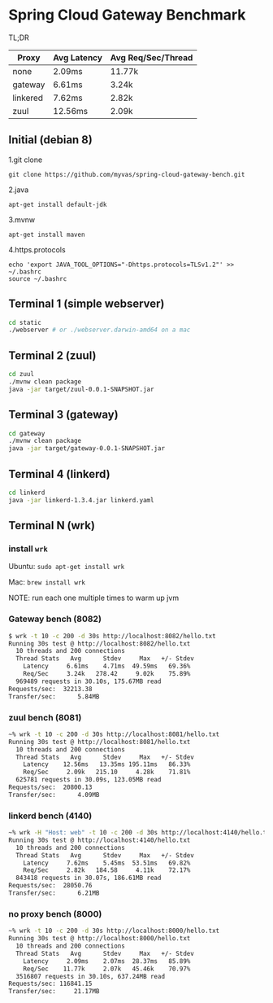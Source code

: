 Spring Cloud Gateway Benchmark
=======

TL;DR

Proxy | Avg Latency | Avg Req/Sec/Thread
-- | -- | -- 
none | 2.09ms | 11.77k
gateway | 6.61ms | 3.24k
linkered | 7.62ms | 2.82k
zuul | 12.56ms | 2.09k

## Initial (debian 8)
1.git clone
```
git clone https://github.com/myvas/spring-cloud-gateway-bench.git
```
2.java
```
apt-get install default-jdk
```
3.mvnw
```
apt-get install maven
```
4.https.protocols
```
echo 'export JAVA_TOOL_OPTIONS="-Dhttps.protocols=TLSv1.2"' >> ~/.bashrc
source ~/.bashrc
```

## Terminal 1 (simple webserver)

```bash
cd static
./webserver # or ./webserver.darwin-amd64 on a mac
```

## Terminal 2 (zuul)
```bash
cd zuul
./mvnw clean package
java -jar target/zuul-0.0.1-SNAPSHOT.jar 
```

## Terminal 3 (gateway)
```bash
cd gateway
./mvnw clean package
java -jar target/gateway-0.0.1-SNAPSHOT.jar 
```

## Terminal 4 (linkerd)
```bash
cd linkerd
java -jar linkerd-1.3.4.jar linkerd.yaml
```

## Terminal N (wrk)

### install `wrk`
Ubuntu: `sudo apt-get install wrk`

Mac: `brew install wrk`

NOTE: run each one multiple times to warm up jvm

### Gateway bench (8082)
```bash
$ wrk -t 10 -c 200 -d 30s http://localhost:8082/hello.txt
Running 30s test @ http://localhost:8082/hello.txt
  10 threads and 200 connections
  Thread Stats   Avg      Stdev     Max   +/- Stdev
    Latency     6.61ms    4.71ms  49.59ms   69.36%
    Req/Sec     3.24k   278.42     9.02k    75.89%
  969489 requests in 30.10s, 175.67MB read
Requests/sec:  32213.38
Transfer/sec:      5.84MB

```

### zuul bench (8081)
```bash
~% wrk -t 10 -c 200 -d 30s http://localhost:8081/hello.txt
Running 30s test @ http://localhost:8081/hello.txt
  10 threads and 200 connections
  Thread Stats   Avg      Stdev     Max   +/- Stdev
    Latency    12.56ms   13.35ms 195.11ms   86.33%
    Req/Sec     2.09k   215.10     4.28k    71.81%
  625781 requests in 30.09s, 123.05MB read
Requests/sec:  20800.13
Transfer/sec:      4.09MB
```

### linkerd bench (4140)
```bash
~% wrk -H "Host: web" -t 10 -c 200 -d 30s http://localhost:4140/hello.txt
Running 30s test @ http://localhost:4140/hello.txt
  10 threads and 200 connections
  Thread Stats   Avg      Stdev     Max   +/- Stdev
    Latency     7.62ms    5.45ms  53.51ms   69.82%
    Req/Sec     2.82k   184.58     4.11k    72.17%
  843418 requests in 30.07s, 186.61MB read
Requests/sec:  28050.76
Transfer/sec:      6.21MB
```

### no proxy bench (8000)
```bash
~% wrk -t 10 -c 200 -d 30s http://localhost:8000/hello.txt
Running 30s test @ http://localhost:8000/hello.txt
  10 threads and 200 connections
  Thread Stats   Avg      Stdev     Max   +/- Stdev
    Latency     2.09ms    2.07ms  28.37ms   85.89%
    Req/Sec    11.77k     2.07k   45.46k    70.97%
  3516807 requests in 30.10s, 637.24MB read
Requests/sec: 116841.15
Transfer/sec:     21.17MB
```
